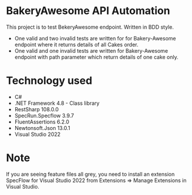 # BakeryAwesome API Automation

This project is to test BekeryAwesome endpoint. Written in BDD style. 
- One valid and two invalid tests are written for for Bakery-Awesome endpoint where it returns details of all Cakes order.
- One valid and one invalid tests are written for Bakery-Awesome endpoint with path parameter which return details of one cake only.

# Technology used
* C#
* .NET Framework 4.8 - Class library
* RestSharp 108.0.0
* SpecRun.Specflow 3.9.7
* FluentAssertions 6.2.0
* Newtonsoft.Json 13.0.1
* Visual Studio 2022

# Note
If you are seeing feature files all grey, you need to install an extension SpecFlow for Visual Studio 2022 
from Extensions => Manage Extensions in Visual Studio.  